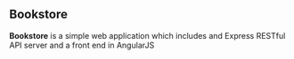 ## Bookstore ##

**Bookstore** is a simple web application which includes and Express RESTful API server and a front end in AngularJS




